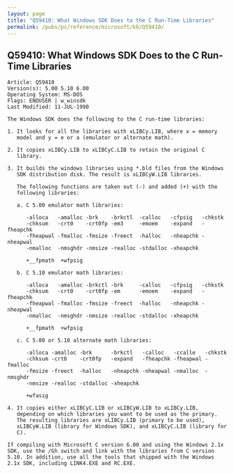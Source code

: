 ```yaml
---
layout: page
title: "Q59410: What Windows SDK Does to the C Run-Time Libraries"
permalink: /pubs/pc/reference/microsoft/kb/Q59410/
---
```


## Q59410: What Windows SDK Does to the C Run-Time Libraries

	Article: Q59410
	Version(s): 5.00 5.10 6.00
	Operating System: MS-DOS
	Flags: ENDUSER | w_winsdk
	Last Modified: 11-JUL-1990
	
	The Windows SDK does the following to the C run-time libraries:
	
	1. It looks for all the libraries with xLIBCy.LIB, where x = memory
	   model and y = e or a (emulator or alternate math).
	
	2. It copies xLIBCy.LIB to xLIBCyC.LIB to retain the original C
	   library.
	
	3. It builds the windows libraries using *.bld files from the Windows
	   SDK distribution disk. The result is xLIBCyW.LIB libraries.
	
	   The following functions are taken out (-) and added (+) with the
	   following libraries:
	
	   a. C 5.00 emulator math libraries:
	
	      -alloca   -amalloc -brk    -brkctl  -calloc   -cfpsig   -chkstk
	      -chksum   -crt0    -crt0fp -em3     -emoem    -expand   -fheapchk
	      -fheapwal -fmalloc -fmsize -freect  -halloc   -nheapchk -nheapwal
	      -nmalloc  -nmsghdr -nmsize -realloc -stdalloc -xheapchk
	
	      +__fpmath  +wfpsig
	
	   b. C 5.10 emulator math libraries:
	
	      -alloca   -amalloc -brkctl -brk     -calloc   -cfpsig   -chkstk
	      -chksum   -crt0    -crt0fp -em      -emoem    -expand   -fheapchk
	      -fheapwal -fmalloc -fmsize -freect  -halloc   -nheapchk -nheapwal
	      -nmalloc  -nmsghdr -nmsize -realloc -stdalloc -xheapchk
	
	      +__fpmath  +wfpsig
	
	   c. C 5.00 or 5.10 alternate math libraries:
	
	      -alloca -amalloc -brk      -brkctl   -calloc   -ccalle   -chkstk
	      -chksum -crt0    -crt0fp   -expand   -fheapchk -fheapwal -fmalloc
	      -fmsize -freect  -halloc   -nheapchk -nheapwal -nmalloc  -nmsghdr
	      -nmsize -realloc -stdalloc -xheapchk
	
	      +wfasig
	
	4. It copies either xLIBCyC.LIB or xLIBCyW.LIB to xLIBCy.LIB,
	   depending on which libraries you want to be used as the primary.
	   The resulting libraries are xLIBCy.LIB (primary to be used),
	   xLIBCyW.LIB (library for Windows SDK), and xLIBCyC.LIB (library for
	   C).
	
	If compiling with Microsoft C version 6.00 and using the Windows 2.1x
	SDK, use the /Gh switch and link with the libraries from C version
	5.10. In addition, use all the tools that shipped with the Windows
	2.1x SDK, including LINK4.EXE and RC.EXE.
